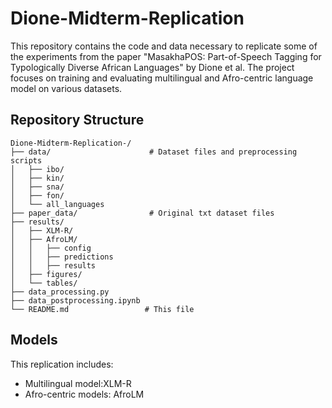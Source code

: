 # Dione-Midterm-Replication
This repository contains the code and data necessary to replicate some of the experiments from the paper "MasakhaPOS: Part-of-Speech Tagging for Typologically Diverse African
Languages" by Dione et al. The project focuses on training and evaluating multilingual and Afro-centric language model on various datasets.

## Repository Structure

```
Dione-Midterm-Replication-/
├── data/                      # Dataset files and preprocessing scripts
│   ├── ibo/                    
│   ├── kin/                   
│   ├── sna/                   
│   ├── fon/                   
│   └── all_languages          
├── paper_data/                # Original txt dataset files
├── results/                    
│   ├── XLM-R/                  
│   ├── AfroLM/
│   │   ├── config
│   │   ├── predictions
│   │   ├── results            
│   ├── figures/               
│   └── tables/
├── data_processing.py
├── data_postprocessing.ipynb               
└── README.md                 # This file
```

## Models
This replication includes:
- Multilingual model:XLM-R
- Afro-centric models: AfroLM
